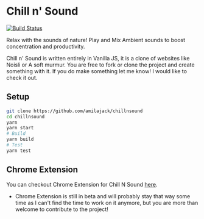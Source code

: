 # Chill n' Sound
[![Build Status](https://travis-ci.org/amilajack/chillnsound.svg?branch=master)](https://travis-ci.org/amilajack/chillnsound)

Relax with the sounds of nature!  Play and Mix Ambient sounds to boost concentration and productivity.

Chill n' Sound is written entirely in Vanilla JS, it is a clone of websites like Noisli or A soft murmur. 
You are free to fork or clone the project and create something with it. If you do make something let me know! I would like to check it out.

## Setup
```bash
git clone https://github.com/amilajack/chillnsound
cd chillnsound
yarn
yarn start
# Build
yarn build
# Test
yarn test
```

## Chrome Extension

You can checkout Chrome Extension for Chill N Sound <a href="https://github.com/petrovicstefanrs/chillnsound_chrome_extension" target="_blank">here</a>.
  - Chrome Extension is still in beta and will probably stay that way some time as I can't find the time to work on it anymore, but you are more than welcome to contribute to the project!
